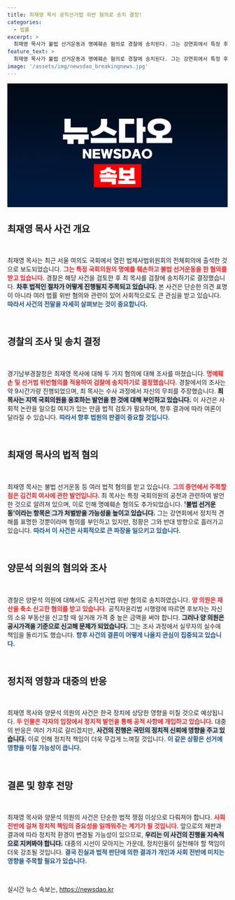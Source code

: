 ```yaml
---
title: 최재영 목사 공직선거법 위반 혐의로 송치 결정!
categories:
  - 법률
excerpt: >
  최재영 목사가 불법 선거운동과 명예훼손 혐의로 경찰에 송치된다. 그는 강연회에서 특정 후보를 옹호하며, 정치인에 대한 허위 발언으로 논란에 휘말렸다. 22대 총선을 앞두고 그의 행보가 주목받고 있다.
feature_text: >
  최재영 목사가 불법 선거운동과 명예훼손 혐의로 경찰에 송치된다. 그는 강연회에서 특정 후보를 옹호하며, 정치인에 대한 허위 발언으로 논란에 휘말렸다. 22대 총선을 앞두고 그의 행보가 주목받고 있다.
image: '/assets/img/newsdao_breakingnews.jpg'
---
```


<p><img src="/assets/img/newsdao_breakingnews.jpg" alt="bookingtag 속보" /></p>

<h2 data-ke-size="size26">최재영 목사 사건 개요</h2>

<p data-ke-size="size16">&nbsp;</p>

<p>최재영 목사는 최근 서울 여의도 국회에서 열린 법제사법위원회의 전체회의에 출석한 것으로 보도되었습니다. <b><span style="color: #ee2323;">그는 특정 국회의원의 명예를 훼손하고 불법 선거운동을 한 혐의를 받고 있습니다.</span></b> 경찰은 해당 사건을 검토한 후 최 목사를 검찰에 송치하기로 결정했습니다. <b><span style="background-color: #21538527;">차후 법적인 절차가 어떻게 진행될지 주목되고 있습니다.</span></b> 본 사건은 단순한 의견 표명이 아니라 여러 법률 위반 혐의와 관련이 있어 사회적으로도 큰 관심을 받고 있습니다. <b><span style="color: #1a5490;">따라서 사건의 전말을 자세히 살펴보는 것이 중요합니다.</span></b></p>

<p data-ke-size="size16">&nbsp;</p>

<h2 data-ke-size="size26">경찰의 조사 및 송치 결정</h2>

<p data-ke-size="size16">&nbsp;</p>

<p>경기남부경찰청은 최재영 목사에 대해 두 가지 혐의에 대해 조사를 마쳤습니다. <b><span style="color: #ee2323;">명예훼손 및 선거법 위반혐의를 적용하여 검찰에 송치하기로 결정했습니다.</span></b> 경찰에서의 조사는 약 9시간가량 진행되었으며, 최 목사는 수사 과정에서 자신의 무죄를 주장했습니다. <b><span style="background-color: #21538527;">최 목사는 지역 국회의원을 옹호하는 발언을 한 것에 대해 부인하고 있습니다.</span></b> 이 사건은 사회적 논란을 일으킬 여지가 있는 만큼 법적 검토가 필요하며, 향후 결과에 따라 여론이 달라질 수 있습니다. <b><span style="color: #1a5490;">따라서 향후 법원의 판결이 중요할 것입니다.</span></b></p>

<p data-ke-size="size16">&nbsp;</p>

<h2 data-ke-size="size26">최재영 목사의 법적 혐의</h2>

<p data-ke-size="size16">&nbsp;</p>

<p>최재영 목사는 불법 선거운동 등 여러 법적 혐의를 받고 있습니다. <b><span style="color: #ee2323;">그의 증언에서 주목할 점은 김건희 여사에 관한 발언입니다.</span></b> 최 목사는 특정 국회의원의 공천과 관련하여 발언한 것으로 알려져 있으며, 이로 인해 명예훼손 혐의도 추가되었습니다. <b><span style="background-color: #21538527;">'불법 선거운동'이라는 항목은 그가 처벌받을 가능성을 높이고 있습니다.</span></b> 그는 강연회에서 정치적 견해를 표명한 것뿐이라며 혐의를 부인하고 있지만, 정황은 그와 반대 방향으로 흘러가고 있습니다. <b><span style="color: #1a5490;">따라서 이 사건은 사회적으로 큰 파장을 일으키고 있습니다.</span></b></p>

<p data-ke-size="size16">&nbsp;</p>

<h2 data-ke-size="size26">양문석 의원의 혐의와 조사</h2>

<p data-ke-size="size16">&nbsp;</p>

<p>경찰은 양문석 의원에 대해서도 공직선거법 위반 혐의로 송치하였습니다. <b><span style="color: #ee2323;">양 의원은 재산을 축소 신고한 혐의를 받고 있습니다.</span></b> 공직자윤리법 시행령에 따르면 후보자는 자신의 소유 부동산을 신고할 때 실거래 가격 중 높은 금액을 써야 합니다. <b><span style="background-color: #21538527;">그러나 양 의원은 공시가격을 기준으로 신고해 문제가 되었습니다.</span></b> 그는 조사 과정에서 실무자의 실수에 책임을 돌리기도 했습니다. <b><span style="color: #1a5490;">향후 사건의 결론이 어떻게 나올지 관심이 집중되고 있습니다.</span></b></p>

<p data-ke-size="size16">&nbsp;</p>

<h2 data-ke-size="size26">정치적 영향과 대중의 반응</h2>

<p data-ke-size="size16">&nbsp;</p>

<p>최재영 목사와 양문석 의원의 사건은 한국 정치에 상당한 영향을 미칠 것으로 예상됩니다. <b><span style="color: #ee2323;">두 인물은 각자의 입장에서 정치적 발언을 통해 공적 사항에 개입하고 있습니다.</span></b> 대중의 반응은 여러 가지로 갈리겠지만, <b><span style="background-color: #21538527;">사건의 진행은 국민의 정치적 신뢰에 영향을 주고 있습니다.</span></b> 이로 인해 정치적 책임이 더욱 무겁게 느껴질 것입니다. <b><span style="color: #1a5490;">이 같은 상황은 선거에 영향을 미칠 가능성이 큽니다.</span></b></p>

<p data-ke-size="size16">&nbsp;</p>

<h2 data-ke-size="size26">결론 및 향후 전망</h2>

<p data-ke-size="size16">&nbsp;</p>

<p>최재영 목사와 양문석 의원의 사건은 단순한 법적 쟁점 이상으로 다뤄져야 합니다. <b><span style="color: #ee2323;">사회 전반에 걸쳐 정치적 책임의 중요성을 일깨워주는 계기가 될 것입니다.</span></b> 앞으로의 재판과 결과에 따라 정치적 환경이 변경될 가능성이 있으므로, <b><span style="background-color: #21538527;">우리는 이 사건의 진행을 지속적으로 지켜봐야 합니다.</span></b> 대중의 시선이 모아지는 가운데, 정치인들이 실천해야 할 책임이 더욱 강조될 것입니다. <b><span style="color: #1a5490;">결국 진실과 법적 판단에 의한 결과가 개인과 사회 전반에 미치는 영향을 주목할 필요가 있습니다.</span></b> </p>

<p data-ke-size="size16">&nbsp;</p>
실시간 뉴스 속보는, <a href="https://newsdao.kr" rel="dofollow">https://newsdao.kr</a>


